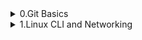 <details>
    <summary>0.Git Basics</summary>

# Credits, this descriptions of commands taken from Udacity course <a href="https://www.udacity.com/course/version-control-with-git--ud123" rel="nofollow">Version Control with Git</a> and <a href="https://learngitbranching.js.org" rel="nofollow">learngitbranching.js.org</a> 


- Create an empty Git repository or reinitialize an existing one <br>
git init 
 
new-git-project <br>
.git <br>
├── branches <br> 
├── COMMIT_EDITMSG <br>
├── config <br>
├── description <br>
├── HEAD <br>
├── hooks <br>
│   ├── applypatch-msg.sample <br>
│   ├── commit-msg.sample <br>
│   ├── fsmonitor-watchman.sample <br>
│   ├── post-update.sample <br>
│   ├── pre-applypatch.sample <br>
│   ├── pre-commit.sample <br>
│   ├── pre-merge-commit.sample <br>
│   ├── prepare-commit-msg.sample <br>
│   ├── pre-push.sample <br>
│   ├── pre-rebase.sample <br>
│   ├── pre-receive.sample <br>
│   └── update.sample <br>
├── index <br>
├── info <br>
│   └── exclude <br>
├── logs <br>
│   ├── HEAD <br>
│   └── refs <br>
│       └── heads <br>
│           └── master <br>
├── objects - this directory will be stored all commits which I make <br>
│   ├── 03 <br>
│   │   └── 71c624d9e48a458e47af4b58265e53558059e5 <br>
│   ├── 21 <br>
│   │   └── cf2ad8af085eeba4074f1bfdde0859e4b5a27a <br>
│   ├── 23 <br>
│   │   └── d0346d5da86206ce06f42438ee3657bbfe0ef7 <br>
│   ├── 50 <br>
│   │   └── baa5e568df5577d90c22d6b7dd2250c09a4861 <br>
│   ├── 51 <br>
│   │   └── afa957071f56ff61b0542737b862f416ee7c75 <br>
│   ├── 53 <br>
│   │   └── a2754e67e533925d6baded5e3876617d8d0bc3 <br>
│   ├── a3 <br>
│   │   └── 3232ad235b9b00959c54e8c14fa8bf81ffee22 <br>
│   ├── b7 <br>
│   │   └── 3fde3a497eced12b98f5514129038ef54c95f0 <br>
│   ├── e6 <br>
│   │   └── 9de29bb2d1d6434b8b29ae775ad8c2e48c5391 <br>
│   ├── info <br>
│   └── pack <br>
└── refs - this directory holds pointers to commits (basically the "branches" and "tags") <br>
    ├── heads <br>
    │   └── master <br>
    └── tags <br>


- Clone a repository into a new directory<br> 
git clone url  <additional argument how this repository which I trying to clone will be named instead of original name>

- Show the working tree status<br>
git status

git log

git log --oneline

git log --stat

git log -p

git log -p --stat

git log -p fdf5493

- git show command will show only one commit<br>
git show

- However, git show can be combined with most of the other flags we've looked at:<br>

git show -p --stat -w

- Tip from udacity git course: "I first used git log --oneline to find the SHA of the commit, then I used git log --stat with the SHA to find the right info."

- The git add command is used to move files from the Working Directory to the Staging Index.
git add <file1> <file2> … <fileN>

- adds all files, directories and everything inside of those directories<br>

git add .

- Bypass The Editor With The -m Flag<br>

git commit -m "Initial commit"

- git diff command can be used to see changes that have been made but haven't been committed, yet.<br>
git diff

- this file to your project in the same directory that the hidden .git directory is located. All you have to do is list the names of files that you want Git to ignore (not track) and it will ignore them.<br>

.gitignore

- run git log —oneline command to check briefly output with SHA and commit message<br>
git log --oneline

- add an annotated tag<br>
git tag -a v1.0 a87984

- delete tag<br>
git tag -d v1.0

- list all branches in the repository<br>
git branch

- create branch with name: "sidebar"<br>
git branch sidebar

- switch to sidebar branch and then git log —oneline or git branch commands could help to check active branch if there is not any specific configuration in shell prompt to check it.<br>

git checkout sidebar

- this command will create branch: "alt-sidebar-loc" and has it pointing at the commit with the SHA 42a69f<br>
git branch alt-sidebar-loc 42a69f

- switch to another branch from sidebar and then it would be possible to delete sidebar branch with command which will force deletion, despite on commits with this branch<br>

git branch -D sidebar

-Switch and Create Branch In One Command<br>
git checkout -b richards-branch-for-awesome-changes

- show all branches<br>
git log --oneline --graph --all

- combine git branches<br>
git merge <name-of-branch-to-merge-in>

- NICE TIP: git diff in order to check what is  going to be staged/committed!

- alter the most-recent commit 1) edit the file(s) 2) save the file(s) 3) stage the file(s) 4) run git commit --amend<br>
git commit --amend

- reverse a previously made commit<br>
git revert <SHA-of-commit-to-revert>

- before erasing something, it is a good idea to create a backup<br>
git branch backup

- erase commit, --mixed flag is default flag and it will move changes to the working directory., --soft flag is used, the changes are moved to the Staging Index! --hard flag is used, the changes are thrown out! <br>

^ – indicates the parent commit (Moving upwards one commit at a time with ^)

~ – indicates the first parent commit (Moving upwards a number of times with ~<num>)

git reset <reference-to-commit>

git reset --mixed HEAD^

git checkout -- index.html

git merge backup

git reset --soft HEAD^

git reset --hard HEAD^

- Git does keep track of everything for about 30 days before it completely erases anything. To access this content, you'll need to use the git reflog command.

- That's right! HEAD~4 references the fourth parent commit of the current one and then the ^2 tells us that it's the second parent of the merge commit (the one that got merged in!).

- could help to reorder commits<br>
git rebase -i HEAD~4

git cherry-pick <reference-to-commit>

git clone

git fetch

- downloading from remote repository

git fetch && git merge o/master == git pull

git pull --rebase

- uploading your changes to a specified remote and updating that remote to incorporate your new commits

- Important, firstly there is a need to check and set push.default<br>
git push

- Creates a new branch named totallyNotMaster and sets it to track o/master<br>
git checkout -b totallyNotMaster o/master ;git pull

- Another way to set remote tracking on a branch is to simply use the git branch -u option. Running below command will set the foo branch to track o/master<br>

git branch -u o/master foo

- git push can optionally take arguments in the form of:<br>

git push <remote> <place>

- Go to the branch named "master" in my repository, grab all the commits, and then go to the branch "master" on the remote named "origin". Place whatever commits are missing on that branch and then tell me when you're done.<br>

git push origin master

- In order to specify both the source and the destination of <place>, simply join the two together with a colon:<br>

git push origin <source>:<destination>

- Git will go to the foo branch on the remote, grab all the commits that aren't present locally, and then plop them down onto the o/foo branch locally.<br>

git fetch origin foo

- Here is the only catch though -- <source> is now a place on the remote and <destination> is a local place to put those commits. It's the exact opposite of git push, and that makes sense since we are transferring data in the opposite direction

- Git abuses the <source> parameter in two weird ways. These two abuses come from the fact that you can technically specify "nothing" as a valid source for both git push and git fetch. The way you specify nothing is via an empty argument:<br>

git push origin :side

git fetch origin :bugFix
 
</details>
 <details>
    <summary>1.Linux CLI and Networking</summary>
  

## Linux CLI, and HTTP

<img src="https://github.com/ivanpikulyk/kottans-frontend/blob/171bd2749c8824c4ab1f4750298dde72e4c979fc/task_linux_cli/photo_2020-10-31_23-04-12.jpg" alt="task_linux_cli_1" style="max-width:25%;">
<img src="https://github.com/ivanpikulyk/kottans-frontend/blob/171bd2749c8824c4ab1f4750298dde72e4c979fc/task_linux_cli/photo_2020-10-31_23-04-17.jpg" alt="task_linux_cli_2" style="max-width:25%;">
<img src="https://github.com/ivanpikulyk/kottans-frontend/blob/171bd2749c8824c4ab1f4750298dde72e4c979fc/task_linux_cli/photo_2020-10-31_23-04-20.jpg" alt="task_linux_cli_3" style="max-width:25%;">
<img src="https://github.com/ivanpikulyk/kottans-frontend/blob/171bd2749c8824c4ab1f4750298dde72e4c979fc/task_linux_cli/photo_2020-10-31_23-04-23.jpg" alt="task_linux_cli_4" style="max-width:25%;">
<hr>
1xx: Informational Messages<br>
2xx: Successful<br>
3xx: Redirection<br>
4xx: Client Error<br>
5xx: Server Error<br>
<div></div>
openssl s_client -connect example.com:443<br>

TRACE / HTTP/1.1<br>
host: example.com<br>

<img src="https://github.com/ivanpikulyk/kottans-frontend/blob/main/task_linux_cli/telnet_trace.PNG" alt="telnet_trace" style="max-width:25%;">
</details>
